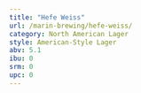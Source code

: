 ```yaml
---
title: "Hefe Weiss"
url: /marin-brewing/hefe-weiss/
category: North American Lager
style: American-Style Lager
abv: 5.1
ibu: 0
srm: 0
upc: 0
---
```


